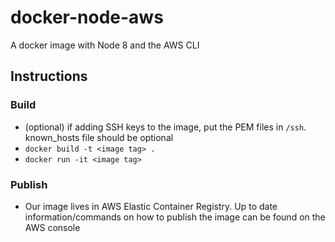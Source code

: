 # docker-node-aws
A docker image with Node 8 and the AWS CLI

## Instructions
### Build
* (optional) if adding SSH keys to the image, put the PEM files in `/ssh`. known_hosts file should be optional
* `docker build -t <image tag> .`
* `docker run -it <image tag>`

### Publish
* Our image lives in AWS Elastic Container Registry. Up to date information/commands on how to publish the image can be found on the AWS console
